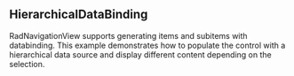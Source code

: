 ﻿## HierarchicalDataBinding
RadNavigationView supports generating items and subitems with databinding. This example demonstrates how to populate the control with a hierarchical data source and 
display different content depending on the selection.

[//]: <keywords:databinding, subitems>